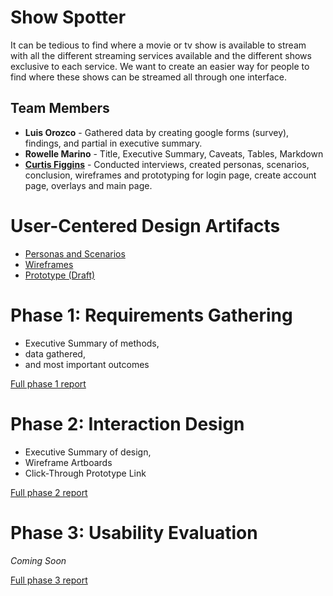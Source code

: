 # Show Spotter

It can be tedious to find where a movie or tv show is available to stream with all the different
streaming services available and the different shows exclusive to each service. We want to
create an easier way for people to find where these shows can be streamed all through one
interface.

## Team Members

* **Luis Orozco** - Gathered data by creating google forms (survey), findings, and partial in executive summary.
* **Rowelle Marino** - Title, Executive Summary, Caveats, Tables, Markdown
* [**Curtis Figgins**](https://usabilityengineering.github.io/ux-portfolio-cbfiggins/) - Conducted interviews, created personas, scenarios, conclusion, wireframes and prototyping for login page, create account page, overlays and main page. 

# User-Centered Design Artifacts

* [Personas and Scenarios](personas-scenarios.md)
* [Wireframes](https://xd.adobe.com/view/ecaa195e-6179-4399-9ae0-ab5d48042bce-b9f9/)
* [Prototype (Draft)](https://xd.adobe.com/view/ecaa195e-6179-4399-9ae0-ab5d48042bce-b9f9/?fullscreen&hints=off)

# Phase 1: Requirements Gathering

* Executive Summary of methods,
* data gathered,
* and most important outcomes

[Full phase 1 report](phase1/)

# Phase 2: Interaction Design

* Executive Summary of design,
* Wireframe Artboards
* Click-Through Prototype Link

[Full phase 2 report](phase2/)

# Phase 3: Usability Evaluation

*Coming Soon*

[Full phase 3 report](phase3/)

